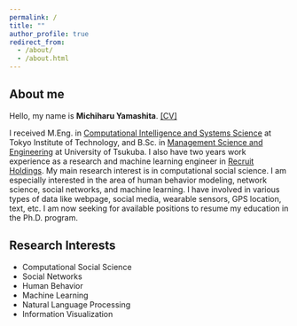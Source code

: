 ```yaml
---
permalink: /
title: ""
author_profile: true
redirect_from: 
  - /about/
  - /about.html
---
```


## About me

Hello, my name is __Michiharu Yamashita__. [\[CV\]](https://mickeymst.github.io/files/CV_latest.pdf)

I received M.Eng. in [Computational Intelligence and Systems Science](http://www.igs.titech.ac.jp/english/departments/dis.html) at Tokyo Institute of Technology, and B.Sc. in [Management Science and Engineering](https://www.sk.tsukuba.ac.jp/College/english/major/management.html) at University of Tsukuba. I also have two years work experience as a research and machine learning engineer in [Recruit Holdings](https://recruit-holdings.com/). My main research interest is in computational social science. I am especially interested in the area of human behavior modeling, network science, social networks, and machine
learning. I have involved in various types of data like webpage, social media, wearable sensors, GPS location, text, etc. I am now seeking for available positions to resume my education in the Ph.D. program.


## Research Interests
- Computational Social Science
- Social Networks
- Human Behavior
- Machine Learning
- Natural Language Processing
- Information Visualization
